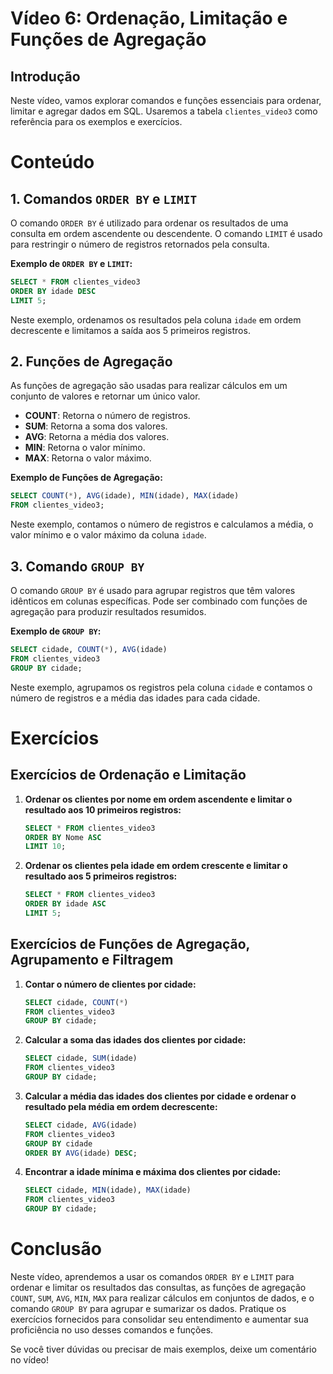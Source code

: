 # Vídeo 6: Ordenação, Limitação e Funções de Agregação

## Introdução

Neste vídeo, vamos explorar comandos e funções essenciais para ordenar, limitar e agregar dados em SQL. Usaremos a tabela `clientes_video3` como referência para os exemplos e exercícios.

# Conteúdo

## 1. Comandos `ORDER BY` e `LIMIT`

O comando `ORDER BY` é utilizado para ordenar os resultados de uma consulta em ordem ascendente ou descendente. O comando `LIMIT` é usado para restringir o número de registros retornados pela consulta.

**Exemplo de `ORDER BY` e `LIMIT`:**

```sql
SELECT * FROM clientes_video3
ORDER BY idade DESC
LIMIT 5;
```

Neste exemplo, ordenamos os resultados pela coluna `idade` em ordem decrescente e limitamos a saída aos 5 primeiros registros.

## 2. Funções de Agregação

As funções de agregação são usadas para realizar cálculos em um conjunto de valores e retornar um único valor.

- **COUNT**: Retorna o número de registros.
- **SUM**: Retorna a soma dos valores.
- **AVG**: Retorna a média dos valores.
- **MIN**: Retorna o valor mínimo.
- **MAX**: Retorna o valor máximo.

**Exemplo de Funções de Agregação:**

```sql
SELECT COUNT(*), AVG(idade), MIN(idade), MAX(idade)
FROM clientes_video3;
```

Neste exemplo, contamos o número de registros e calculamos a média, o valor mínimo e o valor máximo da coluna `idade`.

## 3. Comando `GROUP BY`

O comando `GROUP BY` é usado para agrupar registros que têm valores idênticos em colunas específicas. Pode ser combinado com funções de agregação para produzir resultados resumidos.

**Exemplo de `GROUP BY`:**

```sql
SELECT cidade, COUNT(*), AVG(idade)
FROM clientes_video3
GROUP BY cidade;
```

Neste exemplo, agrupamos os registros pela coluna `cidade` e contamos o número de registros e a média das idades para cada cidade.

# Exercícios

## Exercícios de Ordenação e Limitação

1. **Ordenar os clientes por nome em ordem ascendente e limitar o resultado aos 10 primeiros registros:**

   ```sql
   SELECT * FROM clientes_video3
   ORDER BY Nome ASC
   LIMIT 10;
   ```

2. **Ordenar os clientes pela idade em ordem crescente e limitar o resultado aos 5 primeiros registros:**

   ```sql
   SELECT * FROM clientes_video3
   ORDER BY idade ASC
   LIMIT 5;
   ```

## Exercícios de Funções de Agregação, Agrupamento e Filtragem

1. **Contar o número de clientes por cidade:**

   ```sql
   SELECT cidade, COUNT(*)
   FROM clientes_video3
   GROUP BY cidade;
   ```

2. **Calcular a soma das idades dos clientes por cidade:**

   ```sql
   SELECT cidade, SUM(idade)
   FROM clientes_video3
   GROUP BY cidade;
   ```

3. **Calcular a média das idades dos clientes por cidade e ordenar o resultado pela média em ordem decrescente:**

   ```sql
   SELECT cidade, AVG(idade)
   FROM clientes_video3
   GROUP BY cidade
   ORDER BY AVG(idade) DESC;
   ```

4. **Encontrar a idade mínima e máxima dos clientes por cidade:**

   ```sql
   SELECT cidade, MIN(idade), MAX(idade)
   FROM clientes_video3
   GROUP BY cidade;
   ```

# Conclusão

Neste vídeo, aprendemos a usar os comandos `ORDER BY` e `LIMIT` para ordenar e limitar os resultados das consultas, as funções de agregação `COUNT`, `SUM`, `AVG`, `MIN`, `MAX` para realizar cálculos em conjuntos de dados, e o comando `GROUP BY` para agrupar e sumarizar os dados. Pratique os exercícios fornecidos para consolidar seu entendimento e aumentar sua proficiência no uso desses comandos e funções. 

Se você tiver dúvidas ou precisar de mais exemplos, deixe um comentário no vídeo!
